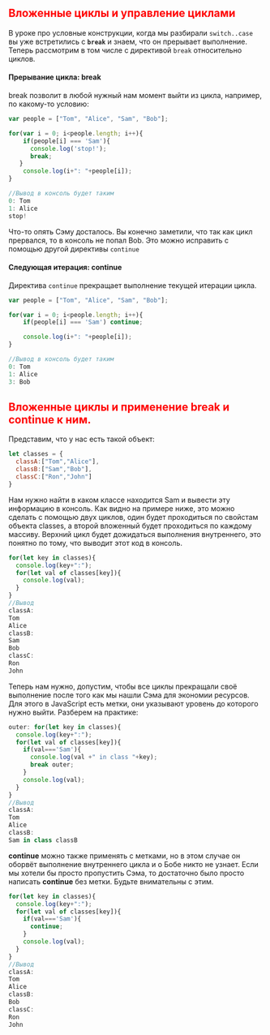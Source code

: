 ## <font color="red">Вложенные циклы и управление циклами</font>
В уроке про условные конструкции, когда мы разбирали `switch..case` вы уже встретились с <b>`break`</b> и знаем, что он прерывает выполнение. Теперь рассмотрим в том числе с директивой `break` относительно циклов.

#### Прерывание цикла: break

break позволит в любой нужный нам момент выйти из цикла, например, по какому-то условию:

```js
var people = ["Tom", "Alice", "Sam", "Bob"];

for(var i = 0; i<people.length; i++){
    if(people[i] === 'Sam'){
      console.log('stop!');
      break;
   }
    console.log(i+": "+people[i]);
}

//Вывод в консоль будет таким
0: Tom
1: Alice
stop!
```

Что-то опять Сэму досталось. Вы конечно заметили, что так как цикл прервался, то в консоль не попал Bob. Это можно исправить с помощью другой директивы `continue`

#### Следующая итерация: continue

Директива `continue` прекращает выполнение текущей итерации цикла.

```js
var people = ["Tom", "Alice", "Sam", "Bob"];

for(var i = 0; i<people.length; i++){
    if(people[i] === 'Sam') continue;

    console.log(i+": "+people[i]);
}

//Вывод в консоль будет таким
0: Tom
1: Alice
3: Bob
```

## <font color="red">Вложенные циклы и применение break и continue к ним.</font>

Представим, что у нас есть такой объект:

```js
let classes = {
  classA:["Tom","Alice"],
  classB:["Sam","Bob"],
  classC:["Ron","John"]
}
```

Нам нужно найти в каком классе находится Sam и вывести эту информацию в консоль. 
Как видно на примере ниже, это можно сделать с помощью двух циклов, один будет проходиться по свойстам объекта classes, а второй вложенный будет проходиться по каждому массиву. Верхний цикл будет дожидаться выполнения внутреннего, это понятно по тому, что выводит этот код в консоль.

```js
for(let key in classes){
  console.log(key+":");
  for(let val of classes[key]){
    console.log(val);
  }
}
//Вывод
classA:
Tom
Alice
classB:
Sam
Bob
classC:
Ron
John
```

Теперь нам нужно, допустим, чтобы все циклы прекращали своё выполнение после того как мы нашли Сэма для экономии ресурсов. Для этого в JavaScript есть метки, они указывают уровень до которого нужно выйти. Разберем на практике:

```js
outer: for(let key in classes){
  console.log(key+":");
  for(let val of classes[key]){
    if(val==='Sam'){
      console.log(val +" in class "+key);
      break outer;
    }
    console.log(val);
  }
}
//Вывод
classA:
Tom
Alice
classB:
Sam in class classB
```

<b>continue</b> можно также применять с метками, но в этом случае он оборвёт выполнение внутреннего цикла и о Бобе никто не узнает.
Если мы хотели бы просто пропустить Сэма, то достаточно было просто написать <b>continue</b> без метки. Будьте внимательны с этим.

```js
for(let key in classes){
  console.log(key+":");
  for(let val of classes[key]){
    if(val==='Sam'){   
      continue;
    }
    console.log(val);
  }
}
//Вывод
classA:
Tom
Alice
classB:
Bob
classC:
Ron
John
```